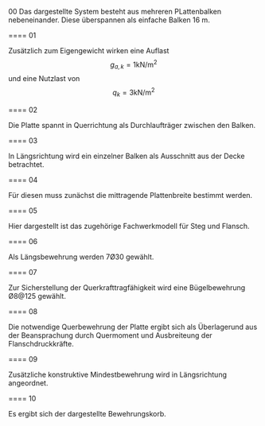 
00
Das dargestellte System besteht aus mehreren PLattenbalken nebeneinander. Diese überspannen als einfache Balken 16 m. 

====
01

Zusätzlich zum Eigengewicht wirken eine Auflast $$g_{a,k} = 1 \text{kN}/\text{m}^2$$ und eine Nutzlast von $$q_{k} = 3 \text{kN}/\text{m}^2$$

====
02

Die Platte spannt in Querrichtung als Durchlaufträger zwischen den Balken. 

====
03

In Längsrichtung wird ein einzelner Balken als Ausschnitt aus der Decke betrachtet.

====
04

Für diesen muss zunächst die mittragende Plattenbreite bestimmt werden. 

====
05

Hier dargestellt ist das zugehörige Fachwerkmodell für Steg und Flansch.

====
06

Als Längsbewehrung werden 7Ø30 gewählt. 

====
07

Zur Sicherstellung der Querkrafttragfähigkeit wird eine Bügelbewehrung Ø8@125 gewählt. 

====
08

Die notwendige Querbewehrung der Platte ergibt sich als Überlagerund aus der Beansprachung durch Quermoment und Ausbreiteung der Flanschdruckkräfte.

====
09

Zusätzliche konstruktive Mindestbewehrung wird in Längsrichtung angeordnet. 

====
10

Es ergibt sich der dargestellte Bewehrungskorb.
